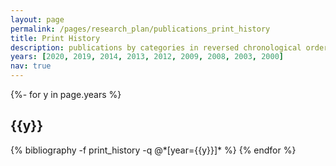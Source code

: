 ```yaml
---
layout: page
permalink: /pages/research_plan/publications_print_history
title: Print History
description: publications by categories in reversed chronological order. generated by jekyll-scholar.
years: [2020, 2019, 2014, 2013, 2012, 2009, 2008, 2003, 2000]
nav: true
---
```

<!-- _pages/publications.md -->
<div class="publications">

{%- for y in page.years %}
  <h2 class="year">{{y}}</h2>
  {% bibliography -f print_history -q @*[year={{y}}]* %}
{% endfor %}

</div>
